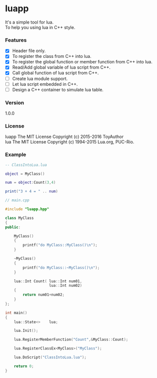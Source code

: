 # luapp
It's a simple tool for lua.  
To help you using lua in C++ style.

### Features
- [x] Header file only.
- [x] To register the class from C++ into lua.
- [x] To register the global function or member function from C++ into lua.
- [x] Read/Add global variable of lua script from C++.
- [x] Call global function of lua script from C++.
- [ ] Create lua module support.
- [ ] Let lua script embedded in C++.
- [ ] Design a C++ container to simulate lua table.

### Version
1.0.0

### License
luapp   The MIT License   Copyright (c) 2015-2016 ToyAuthor  
lua     The MIT License   Copyright (c) 1994-2015 Lua.org, PUC-Rio.

### Example

```lua
-- ClassIntoLua.lua

object = MyClass()

num = object:Count(3,4)

print("3 + 4 = " .. num)
```

```c++
// main.cpp

#include "luapp.hpp"

class MyClass
{
public:

	MyClass()
	{
		printf("do MyClass::MyClass()\n");
	}

	~MyClass()
	{
		printf("do MyClass::~MyClass()\n");
	}

	lua::Int Count( lua::Int num01,
	                lua::Int num02)
	{
		return num01+num02;
	}
};

int main()
{
	lua::State<>    lua;

	lua.Init();

	lua.RegisterMemberFunction("Count",&MyClass::Count);

	lua.RegisterClassEx<MyClass>("MyClass");

	lua.DoScript("ClassIntoLua.lua");

	return 0;
}
```
